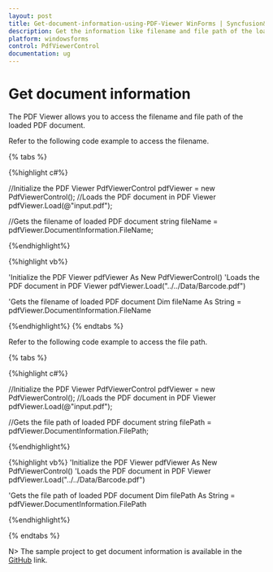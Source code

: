 ```yaml
---
layout: post
title: Get-document-information-using-PDF-Viewer WinForms | Syncfusion&reg;
description: Get the information like filename and file path of the loaded PDF document in Syncfusion&reg; PDF Viewer WinForms.
platform: windowsforms
control: PdfViewerControl
documentation: ug
---
```


# Get document information
The PDF Viewer allows you to access the filename and file path of the loaded PDF document.

Refer to the following code example to access the filename.

{% tabs %}

{%highlight c#%}

//Initialize the PDF Viewer
PdfViewerControl pdfViewer = new PdfViewerControl();
//Loads the PDF document in PDF Viewer
pdfViewer.Load(@"input.pdf");

//Gets the filename of loaded PDF document
string fileName = pdfViewer.DocumentInformation.FileName;

{%endhighlight%}

{%highlight vb%}

'Initialize the PDF Viewer 
pdfViewer As New PdfViewerControl() 
'Loads the PDF document in PDF Viewer 
pdfViewer.Load("../../Data/Barcode.pdf")

'Gets the filename of loaded PDF document
Dim fileName As String = pdfViewer.DocumentInformation.FileName

{%endhighlight%}
{% endtabs %}

Refer to the following code example to access the file path.

{% tabs %}

{%highlight c#%}

//Initialize the PDF Viewer
PdfViewerControl pdfViewer = new PdfViewerControl();
//Loads the PDF document in PDF Viewer
pdfViewer.Load(@"input.pdf");

//Gets the file path of loaded PDF document
string filePath = pdfViewer.DocumentInformation.FilePath;


{%endhighlight%}

{%highlight vb%}
'Initialize the PDF Viewer 
pdfViewer As New PdfViewerControl() 
'Loads the PDF document in PDF Viewer 
pdfViewer.Load("../../Data/Barcode.pdf")

'Gets the file path of loaded PDF document
Dim filePath As String = pdfViewer.DocumentInformation.FilePath

{%endhighlight%}

{% endtabs %}

N> The sample project to get document information is available in the [GitHub](https://github.com/SyncfusionExamples/WinForms-PDFViewer-Examples/tree/master/How-to/Get-Document-information) link.